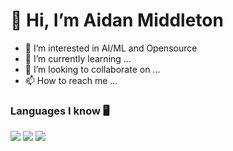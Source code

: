 # 👋 Hi, I’m Aidan Middleton
- 👀 I’m interested in AI/ML and Opensource
- 🌱 I’m currently learning ...
- 💞️ I’m looking to collaborate on ...
- 📫 How to reach me ...

### Languages I know 🖥️
<img src="https://img.shields.io/badge/-C%20&%20C++-659ad2?style=flat&logo=c%2B%2B&logoColor=ffffff"> <img src="https://img.shields.io/badge/-Python-black?style=flat&logo=python&logoColor=white">  <img src="http://img.shields.io/badge/-Java-F89820?style=flat&logo=java&logoColor=white"> 
<!---
aidan-middleton/aidan-middleton is a ✨ special ✨ repository because its `README.md` (this file) appears on your GitHub profile.
You can click the Preview link to take a look at your changes.
--->
